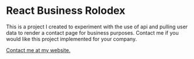 # React Business Rolodex
This is a project I created to experiment with the use of api and pulling user data to render a contact page for business purposes. Contact me if you would like this project implemented for your company.

<a href="https://devhart.io">Contact me at my website.</a>
